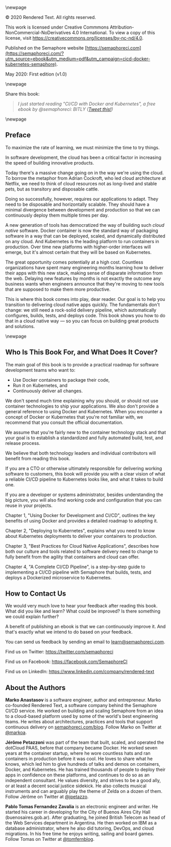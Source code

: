 \newpage

© 2020 Rendered Text. All rights reserved.

This work is licensed under Creative Commmons
Attribution-NonCommercial-NoDerivatives 4.0 International.
To view a copy of this license, visit
<https://creativecommons.org/licenses/by-nc-nd/4.0>.

Published on the Semaphore website
[https://semaphoreci.com](https://semaphoreci.com/?utm_source=ebook&utm_medium=pdf&utm_campaign=cicd-docker-kubernetes-semaphore).

May 2020: First edition (v1.0)

\newpage

Share this book:

> _I just started reading "CI/CD with Docker and Kubernetes", a free ebook by @semaphoreci: BITLY ([Tweet this!](https://twitter.com))_

\newpage

## Preface

To maximize the rate of learning, we must minimize the time to try things.

In software development, the cloud has been a critical factor in increasing the speed of building innovative products.

Today there's a massive change going on in the way we're using the cloud. To borrow the metaphor from Adrian Cockroft, who led cloud architecture at Netflix, we need to think of cloud resources not as long-lived and stable pets, but as transitory and disposable cattle.

Doing so successfully, however, requires our applications to adapt. They need to be disposable and horizontally scalable. They should have a minimal divergence between development and production so that we can continuously deploy them multiple times per day.

A new generation of tools has democratized the way of building such *cloud native* software. Docker container is now the standard way of packaging software in a way that can be deployed, scaled, and dynamically distributed on any cloud. And Kubernetes is the leading platform to run containers in production. Over time new platforms with higher-order interfaces will emerge, but it's almost certain that they will be based on Kubernetes.

The great opportunity comes potentially at a high cost. Countless organizations have spent many engineering months learning how to deliver their apps with this new stack, making sense of disparate information from the web. Delaying new features by months is not exactly the outcome any business wants when engineers announce that they're moving to new tools that are supposed to make them more productive.

This is where this book comes into play, dear reader. Our goal is to help you transition to delivering cloud native apps quickly. The fundamentals don't change: we still need a rock-solid delivery pipeline, which automatically configures, builds, tests, and deploys code. This book shows you how to do that in a cloud native way — so you can focus on building great products and solutions.

\newpage

## Who Is This Book For, and What Does It Cover?

The main goal of this book is to provide a practical roadmap for software development teams who want to:

- Use Docker containers to package their code,
- Run it on Kubernetes, and
- Continuously deliver all changes.

We don't spend much time explaining why you should, or should not use container technologies to ship your applications. We also don't provide a general reference to using Docker and Kubernetes. When you encounter a concept of Docker or Kubernetes that you're not familiar with, we recommend that you consult the official documentation.

We assume that you're fairly new to the container technology stack and that your goal is to establish a standardized and fully automated build, test, and release process.

We believe that both technology leaders and individual contributors will benefit from reading this book.

If you are a CTO or otherwise ultimately responsible for delivering working software to customers, this book will provide you with a clear vision of what a reliable CI/CD pipeline to Kubernetes looks like, and what it takes to build one.

If you are a developer or systems administrator, besides understanding the big picture, you will also find working code and configuration that you can reuse in your projects.

Chapter 1, "Using Docker for Development and CI/CD", outlines the key benefits of using Docker and provides a detailed roadmap to adopting it.

Chapter 2, "Deploying to Kubernetes", explains what you need to know about Kubernetes deployments to deliver your containers to production.

Chapter 3, "Best Practices for Cloud Native Applications", describes how both our culture and tools related to software delivery need to change to fully benefit from the agility that containers and cloud can offer.

Chapter 4, "A Complete CI/CD Pipeline", is a step-by-step guide to implementing a CI/CD pipeline with Semaphore that builds, tests, and deploys a Dockerized microservice to Kubernetes.

## How to Contact Us

We would very much love to hear your feedback after reading this book. What did you like and learn? What could be improved? Is there something we could explain further?

A benefit of publishing an ebook is that we can continuously improve it. And that's exactly what we intend to do based on your feedback.

You can send us feedback by sending an email to <learn@semaphoreci.com>.

Find us on Twitter: <https://twitter.com/semaphoreci>

Find us on Facebook: <https://facebook.com/SemaphoreCI>

Find us on LinkedIn: <https://www.linkedin.com/company/rendered-text>

## About the Authors

**Marko Anastasov** is a software engineer, author and entrepreneur. Marko co-founded Rendered Text, a software company behind the Semaphore CI/CD service. He worked on building and scaling Semaphore from an idea to a cloud-based platform used by some of the world's best engineering teams. He writes about architectures, practices and tools that support continuous delivery on [semaphoreci.com/blog](https://semaphoreci.com/blog/?utm_source=ebook&utm_medium=pdf&utm_campaign=cicd-docker-kubernetes-semaphore). Follow Marko on Twitter at [\@markoa](https://twitter.com/markoa).

**Jérôme Petazzoni** was part of the team that built, scaled, and operated the dotCloud PAAS, before that company became Docker. He worked seven years at the container startup, where he wore countless hats and ran containers in production before it was cool. He loves to share what he knows, which led him to give hundreds of talks and demos on containers, Docker, and Kubernetes. He has trained thousands of people to deploy their apps in confidence on these platforms, and continues to do so as an independent consultant. He values diversity, and strives to be a good ally, or at least a decent social justice sidekick. He also collects musical instruments and can arguably play the theme of Zelda on a dozen of them. Follow Jérôme on Twitter at [\@jpetazzo](https://twitter.com/jpetazzo).

**Pablo Tomas Fernandez Zavalia** is an electronic engineer and writer. He started his career in developing for the City of Buenos Aires City Hall (buenosaires.gob.ar). After graduating, he joined British Telecom as head of the Web Services department in Argentina. He then worked on IBM as a database administrator, where he also did tutoring, DevOps, and cloud migrations. In his free time he enjoys writing, sailing and board games. Follow Tomas on Twitter at [\@tomfernblog](https://twitter.com/tomfernblog).
